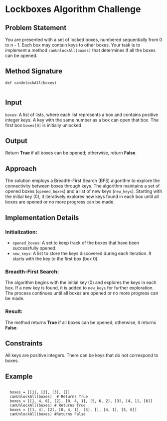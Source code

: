   <h1>Lockboxes Algorithm Challenge</h1>
  <h2>Problem Statement</h2>
  <p>You are presented with a set of locked boxes, numbered sequentially from 0 to n - 1. Each box may contain keys to other boxes. Your task is to implement a method <code>canUnlockAll(boxes)</code> that determines if all the boxes can be opened.</p>
  <h2>Method Signature</h2>
  <pre><code>def canUnlockAll(boxes)
  </code></pre>
  <h2>Input</h2>
  <p><code>boxes</code>: A list of lists, where each list represents a box and contains positive integer keys. A key with the same number as a box can open that box. The first box <code>boxes[0]</code> is initially unlocked.</p>
  <h2>Output</h2>
  <p>Return <strong>True</strong> if all boxes can be opened; otherwise, return <strong>False</strong>.</p>
  <h2>Approach</h2>
  <p>The solution employs a Breadth-First Search (BFS) algorithm to explore the connectivity between boxes through keys. The algorithm maintains a set of opened boxes (<code>opened_boxes</code>) and a list of new keys (<code>new_keys</code>). Starting with the initial key (0), it iteratively explores new keys found in each box until all boxes are opened or no more progress can be made.</p>
  <h2>Implementation Details</h2>
  <h3>Initialization:</h3>
  <ul>
    <li><code>opened_boxes</code>: A set to keep track of the boxes that have been successfully opened.</li>
    <li><code>new_keys</code>: A list to store the keys discovered during each iteration. It starts with the key to the first box (box 0).</li>
  </ul>
  <h3>Breadth-First Search:</h3>
  <p>The algorithm begins with the initial key (0) and explores the keys in each box. If a new key is found, it is added to <code>new_keys</code> for further exploration. The process continues until all boxes are opened or no more progress can be made.</p>
  <h3>Result:</h3>
  <p>The method returns <strong>True</strong> if all boxes can be opened; otherwise, it returns <strong>False</strong>.</p>
  <h2>Constraints</h2>
  <p>All keys are positive integers. There can be keys that do not correspond to boxes.</p>
  <h2>Example</h2>
  <pre><code>
  boxes = [[1], [2], [3], []]
  canUnlockAll(boxes)  # Returns True
  boxes = [[1, 4, 6], [2], [0, 4, 1], [5, 6, 2], [3], [4, 1], [6]]
  canUnlockAll(boxes) # Returns True
  boxes = [[1, 4], [2], [0, 4, 1], [3], [], [4, 1], [5, 6]]
  canUnlockAll(boxes) #Returns False
  </code></pre>

